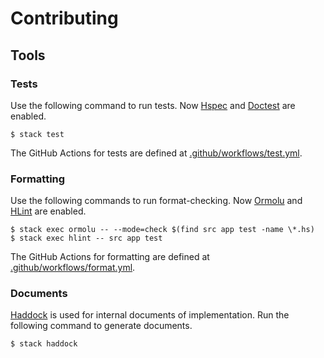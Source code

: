 # Contributing

## Tools

### Tests

Use the following command to run tests. Now [Hspec](https://hspec.github.io/) and [Doctest](https://hackage.haskell.org/package/doctest) are enabled.

``` console
$ stack test
```

The GitHub Actions for tests are defined at [.github/workflows/test.yml](https://github.com/kmyk/Jikka/blob/master/.github/workflows/test.yml).

### Formatting

Use the following commands to run format-checking. Now [Ormolu](https://github.com/tweag/ormolu) and [HLint](https://github.com/ndmitchell/hlint) are enabled.

``` console
$ stack exec ormolu -- --mode=check $(find src app test -name \*.hs)
$ stack exec hlint -- src app test
```

The GitHub Actions for formatting are defined at [.github/workflows/format.yml](https://github.com/kmyk/Jikka/blob/master/.github/workflows/format.yml).

### Documents

[Haddock](https://www.haskell.org/haddock/) is used for internal documents of implementation.
Run the following command to generate documents.

``` console
$ stack haddock
```
